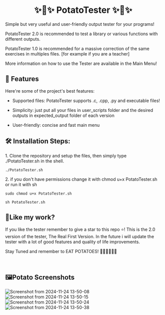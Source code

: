 <h1 align="center" id="title">✨🥔✨ PotatoTester ✨🥔✨</h1>

Simple but very useful and user-friendly output tester for your programs!

PotatoTester 2.0 is recommended to test a library or various functions with different outputs.

PotatoTester 1.0  is recommended for a massive correction of the same exercises  in multiples files. [for example if you are a teacher]

More information on how to use the Tester are available in the Main Menu!
  
  
<h2>🧐 Features</h2>

Here're some of the project's best features:

*   Supported files: PotatoTester supports .c, .cpp, .py and executable files!

*   Simplicity: just put all your files in user\_scripts folder and the desired outputs in expected\_output folder of each version

*   User-friendly: concise and fast main menu

<h2>🛠️ Installation Steps:</h2>

<p>1. Clone the repository and setup the files, then simply type ./PotatoTester.sh in the shell.</p>

```
./PotatoTester.sh
```

<p>2. if you don't have permissions change it with chmod u+x PotatoTester.sh or run it with sh</p>

```
sudo chmod u+x PotatoTester.sh
```

```
sh PotatoTester.sh
```

<h2>💖Like my work?</h2>

If you like the tester remember to give a star to this repo ⭐! This is the 2.0 version of the tester, The Real First Version. In the future i will update the tester with a lot of good features and quality of life improvements.

Stay Tuned and remember to EAT POTATOES! 🥔✨🥔✨🥔✨

<br />

<h2>🖼️Potato Screenshots</h2>

![Screenshot from 2024-11-24 13-50-08](https://github.com/user-attachments/assets/607658a7-0e18-4e01-a2a7-bdd9601d59f0)
![Screenshot from 2024-11-24 13-50-15](https://github.com/user-attachments/assets/7b048de3-d343-48b6-b3e2-a95e55ee3a73)
![Screenshot from 2024-11-24 13-50-24](https://github.com/user-attachments/assets/655cffbf-1472-4db6-9ec9-88c521e059cd)
![Screenshot from 2024-11-24 13-50-38](https://github.com/user-attachments/assets/e7e2f0ac-fdbd-452e-a3da-df229e320f01)

